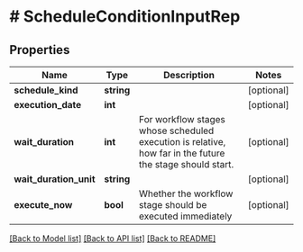 # # ScheduleConditionInputRep

## Properties

Name | Type | Description | Notes
------------ | ------------- | ------------- | -------------
**schedule_kind** | **string** |  | [optional]
**execution_date** | **int** |  | [optional]
**wait_duration** | **int** | For workflow stages whose scheduled execution is relative, how far in the future the stage should start. | [optional]
**wait_duration_unit** | **string** |  | [optional]
**execute_now** | **bool** | Whether the workflow stage should be executed immediately | [optional]

[[Back to Model list]](../../README.md#models) [[Back to API list]](../../README.md#endpoints) [[Back to README]](../../README.md)
